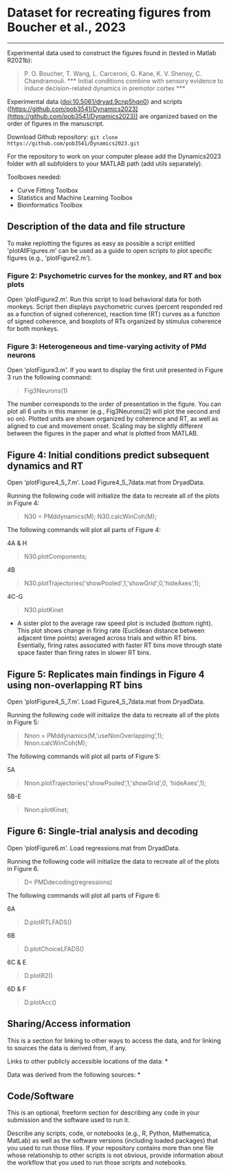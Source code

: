 # Dataset for recreating figures from Boucher et al., 2023
---
Experimental data used to construct the figures found in (tested in Matlab R2021b):

> P. O. Boucher, T. Wang, L. Carceroni, G. Kane, K. V. Shenoy, C. Chandramouli.
> *** Initial conditions combine with sensory evidence to induce decision-related dynamics in premotor cortex ***


Experimental data ([doi:10.5061/dryad.9cnp5hqn0](doi:10.5061/dryad.9cnp5hqn0)) and scripts ([https://github.com/pob3541/Dynamics2023](https://github.com/pob3541/Dynamics2023)) are organized based on the order of figures in the manuscript.

Download Github repository:        `git clone https://github.com/pob3541/Dynamics2023.git`

For the repository to work on your computer please add the Dynamics2023 folder with all subfolders to your MATLAB path (add utils separately).

Toolboxes needed: 
- Curve Fitting Toolbox
- Statistics and Machine Learning Toolbox
- Bioinformatics Toolbox


## Description of the data and file structure

To make replotting the figures as easy as possible a script entitled 'plotAllFigures.m' can be used as a guide to open scripts to plot specific figures (e.g., 'plotFigure2.m').

### Figure 2: Psychometric curves for the monkey, and RT and box plots

Open 'plotFigure2.m'. Run this script to load behavioral data for both monkeys. Script then displays psychometric curves (percent responded red as a function of signed coherence), reaction time (RT) curves as a function of signed coherence, and boxplots of RTs organized by stimulus coherence for both monkeys.

### Figure 3: Heterogeneous and time-varying activity of PMd neurons 
 
Open 'plotFigure3.m'. If you want to display the first unit presented in Figure 3 run the following command:
 >Fig3Neurons(1)

The number corresponds to the order of presentation in the figure. You can plot all 6 units in this manner (e.g., Fig3Neurons(2) will plot the second and so on). Plotted units are shown organized by coherence and RT, as well as aligned to cue and movement onset. Scaling may be slightly different between the figures in the paper and what is plotted from MATLAB.

## Figure 4: Initial conditions predict subsequent dynamics and RT

Open 'plotFigure4_5_7.m'. Load Figure4_5_7data.mat from DryadData. 

Running the following code will initialize the data to recreate all of the plots in Figure 4:
> N30 = PMddynamics(M); 
> N30.calcWinCoh(M);


The following commands will plot all parts of Figure 4: 

4A & H
> N30.plotComponents;

4B
> N30.plotTrajectories('showPooled',1,'showGrid',0,'hideAxes',1); 

4C-G
> N30.plotKinet

- A sister plot to the average raw speed plot is included (bottom right). This plot shows change in firing rate (Euclidean distance between adjacent time points) averaged across trials and within RT bins.  Esentially, firing rates associated with faster RT bins move through state space faster than firing rates in slower RT bins.

## Figure 5: Replicates main findings in Figure 4 using non-overlapping RT bins

Open 'plotFigure4_5_7.m'. Load Figure4_5_7data.mat from DryadData. 

Running the following code will initialize the data to recreate all of the plots in Figure 5:
> Nnon = PMddynamics(M,'useNonOverlapping',1);
> Nnon.calcWinCoh(M);

The following commands will plot all parts of Figure 5: 

5A
> Nnon.plotTrajectories('showPooled',1,'showGrid',0, 'hideAxes',1);

5B-E
> Nnon.plotKinet;



## Figure 6: Single-trial analysis and decoding
Open 'plotFigure6.m'. Load regressions.mat from DryadData. 

Running the following code will initialize the data to recreate all of the plots in Figure 6. 
> D= PMDdecoding(regressions) 

The following commands will plot all parts of Figure 6: 

6A
>D.plotRTLFADS() 

6B
>D.plotChoiceLFADS()

6C & E
>D.plotR2() 

6D & F
>D.plotAcc() 

## Sharing/Access information

This is a section for linking to other ways to access the data, and for linking to sources the data is derived from, if any.

Links to other publicly accessible locations of the data:
  * 

Data was derived from the following sources:
  * 


## Code/Software

This is an optional, freeform section for describing any code in your submission and the software used to run it.

Describe any scripts, code, or notebooks (e.g., R, Python, Mathematica, MatLab) as well as the software versions (including loaded packages) that you used to run those files. If your repository contains more than one file whose relationship to other scripts is not obvious, provide information about the workflow that you used to run those scripts and notebooks.